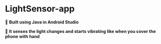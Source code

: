 # LightSensor-app

🔴 **Built using Java in Android Studio**
>
🔴 **It senses the light changes and starts vibrating like when you cover the phone with hand**
 

